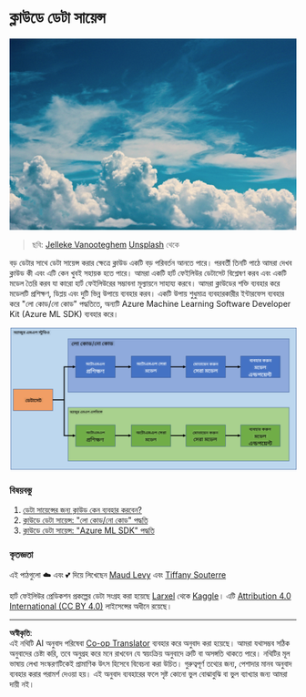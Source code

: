 <!--
CO_OP_TRANSLATOR_METADATA:
{
  "original_hash": "8dfe141a0f46f7d253e07f74913c7f44",
  "translation_date": "2025-08-27T09:26:13+00:00",
  "source_file": "5-Data-Science-In-Cloud/README.md",
  "language_code": "bn"
}
-->
# ক্লাউডে ডেটা সায়েন্স

![cloud-picture](../../../translated_images/cloud-picture.f5526de3c6c6387b2d656ba94f019b3352e5e3854a78440e4fb00c93e2dea675.bn.jpg)

> ছবি: [Jelleke Vanooteghem](https://unsplash.com/@ilumire) [Unsplash](https://unsplash.com/s/photos/cloud?orientation=landscape) থেকে

বড় ডেটার সাথে ডেটা সায়েন্স করার ক্ষেত্রে ক্লাউড একটি বড় পরিবর্তন আনতে পারে। পরবর্তী তিনটি পাঠে আমরা দেখব ক্লাউড কী এবং এটি কেন খুবই সহায়ক হতে পারে। আমরা একটি হার্ট ফেইলিউর ডেটাসেট বিশ্লেষণ করব এবং একটি মডেল তৈরি করব যা কারো হার্ট ফেইলিউরের সম্ভাবনা মূল্যায়নে সাহায্য করবে। আমরা ক্লাউডের শক্তি ব্যবহার করে মডেলটি প্রশিক্ষণ, ডিপ্লয় এবং দুটি ভিন্ন উপায়ে ব্যবহার করব। একটি উপায় শুধুমাত্র ব্যবহারকারীর ইন্টারফেস ব্যবহার করে "লো কোড/নো কোড" পদ্ধতিতে, অন্যটি Azure Machine Learning Software Developer Kit (Azure ML SDK) ব্যবহার করে।

![project-schema](../../../translated_images/project-schema.420e56d495624541eaecf2b737f138c86fb7d8162bb1c0bf8783c350872ffc4d.bn.png)

### বিষয়বস্তু

1. [ডেটা সায়েন্সের জন্য ক্লাউড কেন ব্যবহার করবেন?](17-Introduction/README.md)
2. [ক্লাউডে ডেটা সায়েন্স: "লো কোড/নো কোড" পদ্ধতি](18-Low-Code/README.md)
3. [ক্লাউডে ডেটা সায়েন্স: "Azure ML SDK" পদ্ধতি](19-Azure/README.md)

### কৃতজ্ঞতা
এই পাঠগুলো ☁️ এবং 💕 দিয়ে লিখেছেন [Maud Levy](https://twitter.com/maudstweets) এবং [Tiffany Souterre](https://twitter.com/TiffanySouterre)

হার্ট ফেইলিউর প্রেডিকশন প্রকল্পের ডেটা সংগ্রহ করা হয়েছে [
Larxel](https://www.kaggle.com/andrewmvd) থেকে [Kaggle](https://www.kaggle.com/andrewmvd/heart-failure-clinical-data)। এটি [Attribution 4.0 International (CC BY 4.0)](https://creativecommons.org/licenses/by/4.0/) লাইসেন্সের অধীনে রয়েছে।

---

**অস্বীকৃতি**:  
এই নথিটি AI অনুবাদ পরিষেবা [Co-op Translator](https://github.com/Azure/co-op-translator) ব্যবহার করে অনুবাদ করা হয়েছে। আমরা যথাসম্ভব সঠিক অনুবাদের চেষ্টা করি, তবে অনুগ্রহ করে মনে রাখবেন যে স্বয়ংক্রিয় অনুবাদে ত্রুটি বা অসঙ্গতি থাকতে পারে। নথিটির মূল ভাষায় লেখা সংস্করণটিকেই প্রামাণিক উৎস হিসেবে বিবেচনা করা উচিত। গুরুত্বপূর্ণ তথ্যের জন্য, পেশাদার মানব অনুবাদ ব্যবহার করার পরামর্শ দেওয়া হয়। এই অনুবাদ ব্যবহারের ফলে সৃষ্ট কোনো ভুল বোঝাবুঝি বা ভুল ব্যাখ্যার জন্য আমরা দায়ী নই।  